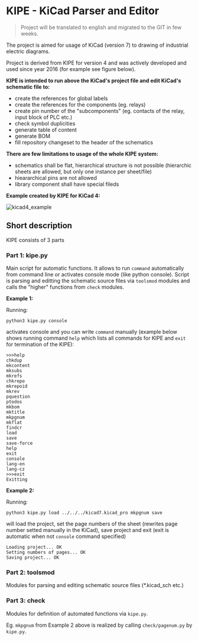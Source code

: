 # KIPE - KiCad Parser and Editor

>Project will be translated to english and migrated to the GIT in few weeks.

The project is aimed for usage of KiCad (version 7) to drawing of industrial electric diagrams.

Project is derived from KIPE for version 4 and was actively developed and used since year 2016 (for example see figure below).

__KIPE is intended to run above the KiCad's project file and edit KiCad's schematic file to:__
* create the references for global labels
* create the references for the components (eg. relays)
* create pin number of the "subcomponents" (eg. contacts of the relay, input block of PLC etc.)
* check symbol duplicities
* generate table of content 
* generate BOM
* fill repository changeset to the header of the schematics

__There are few limitations to usage of the whole KIPE system:__
* schematics shall be flat, hierarchical structure is not possible (hierarchic sheets are allowed, but only one instance per sheet/file)
* hieararchical pins are not allowed
* library component shall have special fileds

__Example created by KIPE for KiCad 4:__

![kicad4_example](https://user-images.githubusercontent.com/124931409/222565988-7076cebb-986b-4b37-a39e-b1f20e59036f.png)

## Short description

KIPE consists of 3 parts

### Part 1: kipe.py

Main script for automatic functions. It allows to run ```command``` automatically from command line or activates console mode (like python console).
Script is parsing and editting the schematic source files via ```toolsmod``` modules and calls the "higher" functions from ```check``` modules.

__Example 1:__

Running:
```
python3 kipe.py console
```
activates console and you can write ```command``` manually (example below shows running command ```help``` which lists all commands for KIPE and ```exit``` for termination of the KIPE):
```
>>>help
chkdup
mkcontent
mksubs
mkrefs
chkrepo
mkrepoid
mkrev
pquestion
ptodos
mkbom
mktitle
mkpgnum
mkflat
findcr
load
save
save-force
help
exit
console
lang-en
lang-cz
>>>exit
Exitting
```


__Example 2:__

Running:
```
python3 kipe.py load ../../../kicad7.kicad_pro mkpgnum save
```
will load the project, set the page numbers of the sheet (rewrites page number setted manually in the KiCad), save project and exit (exit is automatic when not ```console``` command specified)
```
Loading project... OK
Setting numbers of pages... OK
Saving project... OK
```

### Part 2: toolsmod

Modules for parsing and editing schematic source files (*.kicad_sch etc.) 

### Part 3: check

Modules for definition of automated functions via ```kipe.py```. 

Eg. ```mkpgnum``` from Example 2 above is realized by calling ```check/pagenum.py``` by ```kipe.py```.

